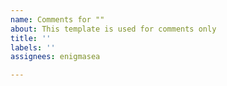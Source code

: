 ```yaml
---
name: Comments for ""
about: This template is used for comments only
title: ''
labels: ''
assignees: enigmasea

---
```



